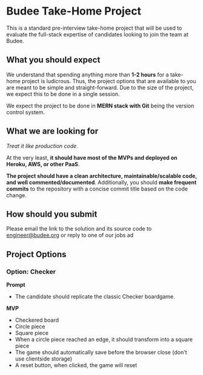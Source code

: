 # Budee Take-Home Project

This is a standard pre-interview take-home project that will be used to evaluate the full-stack expertise of candidates looking to join the team at Budee.


## What you should expect
We understand that spending anything more than **1-2 hours** for a take-home project is ludicrous. Thus, the project options that are available to you are meant to be simple and straight-forward. Due to the size of the project, we expect this to be done in a single session.

We expect the project to be done in **MERN stack with Git** being the version control system.

## What we are looking for
*Treat it like production code*. 

At the very least, **it should have most of the MVPs and deployed on Heroku, AWS, or other PaaS**.


**The project should have a clean architecture, maintainable/scalable code, and well commented/documented**.  Additionally, you should **make frequent commits** to the repository with a concise commit title based on the code change.


## How should you submit
Please email the link to the solution and its source code to [engineer@budee.org](mailto:engineer@budee.org) or reply to one of our jobs ad

## Project Options
### Option: Checker
**Prompt**
* The candidate should replicate the classic Checker boardgame.

**MVP**
* Checkered board
* Circle piece
* Square piece
* When a circle piece reached an edge, it should transform into a square piece
* The game should automatically save before the browser close (don't use clientside storage)
* A reset button, when clicked, the game will reset

